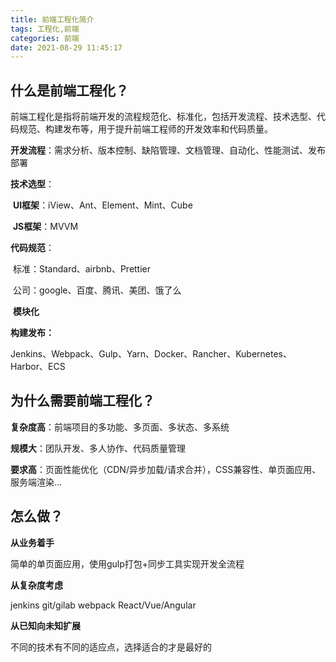 ```yaml
---
title: 前端工程化简介
tags: 工程化,前端
categories: 前端
date: 2021-08-29 11:45:17
---
```

## 什么是前端工程化？

前端工程化是指将前端开发的流程规范化、标准化，包括开发流程、技术选型、代码规范、构建发布等，用于提升前端工程师的开发效率和代码质量。

**开发流程**：需求分析、版本控制、缺陷管理、文档管理、自动化、性能测试、发布部署

**技术选型**：

​	**UI框架**：iView、Ant、Element、Mint、Cube

​	**JS框架**：MVVM

**代码规范**：

​	标准：Standard、airbnb、Prettier

​	公司：google、百度、腾讯、美团、饿了么

​	**模块化**

**构建发布：**

​	Jenkins、Webpack、Gulp、Yarn、Docker、Rancher、Kubernetes、Harbor、ECS

## 为什么需要前端工程化？

**复杂度高**：前端项目的多功能、多页面、多状态、多系统

**规模大**：团队开发、多人协作、代码质量管理

**要求高**：页面性能优化（CDN/异步加载/请求合并），CSS兼容性、单页面应用、服务端渲染...

## 怎么做？

**从业务着手**

简单的单页面应用，使用gulp打包+同步工具实现开发全流程

**从复杂度考虑**

jenkins git/gilab webpack React/Vue/Angular

**从已知向未知扩展**

不同的技术有不同的适应点，选择适合的才是最好的

